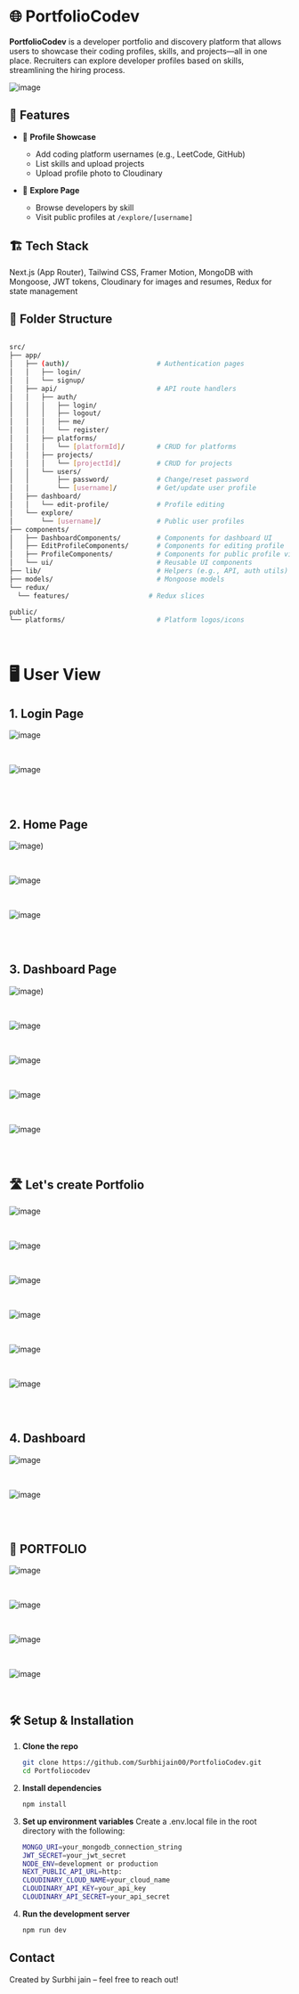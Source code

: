 
# 🌐 PortfolioCodev

**PortfolioCodev** is a developer portfolio and discovery platform that allows users to showcase their coding profiles, skills, and projects—all in one place. Recruiters can explore developer profiles based on skills, streamlining the hiring process.

![image](https://github.com/Surbhijain00/PortfolioCodev/blob/main/public/screenshots/SS1.png) 

## 🚀 Features

- 👤 **Profile Showcase**  
  - Add coding platform usernames (e.g., LeetCode, GitHub)  
  - List skills and upload projects  
  - Upload profile photo to Cloudinary  

- 🧭 **Explore Page**  
  - Browse developers by skill  
  - Visit public profiles at `/explore/[username]`

## 🏗️ Tech Stack

  Next.js (App Router), Tailwind CSS, Framer Motion, MongoDB with Mongoose, JWT tokens, Cloudinary for images and resumes, Redux for state management 

## 📁 Folder Structure

  ```bash

  src/
├── app/
│   ├── (auth)/                      # Authentication pages
│   │   ├── login/                  
│   │   └── signup/
│   ├── api/                         # API route handlers
│   │   ├── auth/
│   │   │   ├── login/
│   │   │   ├── logout/
│   │   │   ├── me/
│   │   │   └── register/
│   │   ├── platforms/
│   │   │   └── [platformId]/        # CRUD for platforms
│   │   ├── projects/
│   │   │   └── [projectId]/         # CRUD for projects
│   │   └── users/
│   │       ├── password/            # Change/reset password
│   │       └── [username]/          # Get/update user profile
│   ├── dashboard/
│   │   └── edit-profile/            # Profile editing
│   └── explore/
│       └── [username]/              # Public user profiles
├── components/
│   ├── DashboardComponents/         # Components for dashboard UI
│   ├── EditProfileComponents/       # Components for editing profile
│   ├── ProfileComponents/           # Components for public profile view
│   └── ui/                          # Reusable UI components
├── lib/                             # Helpers (e.g., API, auth utils)
├── models/                          # Mongoose models
└── redux/
    └── features/                    # Redux slices

public/
└── platforms/                       # Platform logos/icons

```

<br>


#  🖥️ User View


## 1. Login Page
![image](https://github.com/Surbhijain00/PortfolioCodev/blob/main/public/SS2.png) 

   <br>

![image](https://github.com/Surbhijain00/PortfolioCodev/blob/main/public/SS3.png) 

<br>
<br>


## 2. Home Page
![image](https://github.com/Surbhijain00/PortfolioCodev/blob/main/public/screenshots/SS1.png)) 

   <br>

![image](https://github.com/Surbhijain00/PortfolioCodev/blob/main/public/SS4.png) 

<br>

![image](https://github.com/Surbhijain00/PortfolioCodev/blob/main/public/SS5.png) 

<br>
<br>


## 3. Dashboard Page
![image](https://github.com/Surbhijain00/PortfolioCodev/blob/main/public/SS7.png)) 

   <br>

![image](https://github.com/Surbhijain00/PortfolioCodev/blob/main/public/SS8.png) 

  <br>

![image](https://github.com/Surbhijain00/PortfolioCodev/blob/main/public/SS9.png) 

  <br>

![image](https://github.com/Surbhijain00/PortfolioCodev/blob/main/public/SS10.png) 

  <br>

![image](https://github.com/Surbhijain00/PortfolioCodev/blob/main/public/SS11.png) 


<br>
<br>

## 🛣️ Let's create Portfolio
![image](https://github.com/Surbhijain00/PortfolioCodev/blob/main/public/SS18.png) 

  <br>

![image](https://github.com/Surbhijain00/PortfolioCodev/blob/main/public/SS13.png) 

  <br>

![image](https://github.com/Surbhijain00/PortfolioCodev/blob/main/public/SS14.png) 

  <br>



![image](https://github.com/Surbhijain00/PortfolioCodev/blob/main/public/SS20.png) 

  <br>

![image](https://github.com/Surbhijain00/PortfolioCodev/blob/main/public/SS15.png) 

  <br>

![image](https://github.com/Surbhijain00/PortfolioCodev/blob/main/public/SS16.png) 

  <br>
  <br>

  

## 4. Dashboard
![image](https://github.com/Surbhijain00/PortfolioCodev/blob/main/public/SS6.png) 

<br>


![image](https://github.com/Surbhijain00/PortfolioCodev/blob/main/public/SS21.png) 

<br>
<br>

## 🚀 PORTFOLIO
![image](https://github.com/Surbhijain00/PortfolioCodev/blob/main/public/SS22.png) 

  <br>

![image](https://github.com/Surbhijain00/PortfolioCodev/blob/main/public/SS23.png) 

  <br>

![image](https://github.com/Surbhijain00/PortfolioCodev/blob/main/public/SS24.png) 

  <br>

![image](https://github.com/Surbhijain00/PortfolioCodev/blob/main/public/SS25.png) 

  <br>







## 🛠️ Setup & Installation

1. **Clone the repo**
   ```bash
   git clone https://github.com/Surbhijain00/PortfolioCodev.git
   cd Portfoliocodev

2. **Install dependencies**
   ```bash
   npm install

3. **Set up environment variables**
   Create a .env.local file in the root directory with the following:
   ```bash
   MONGO_URI=your_mongodb_connection_string
   JWT_SECRET=your_jwt_secret
   NODE_ENV=development or production
   NEXT_PUBLIC_API_URL=http:
   CLOUDINARY_CLOUD_NAME=your_cloud_name
   CLOUDINARY_API_KEY=your_api_key
   CLOUDINARY_API_SECRET=your_api_secret

4. **Run the development server**
   ```bash
   npm run dev

## Contact

Created by Surbhi jain – feel free to reach out!
